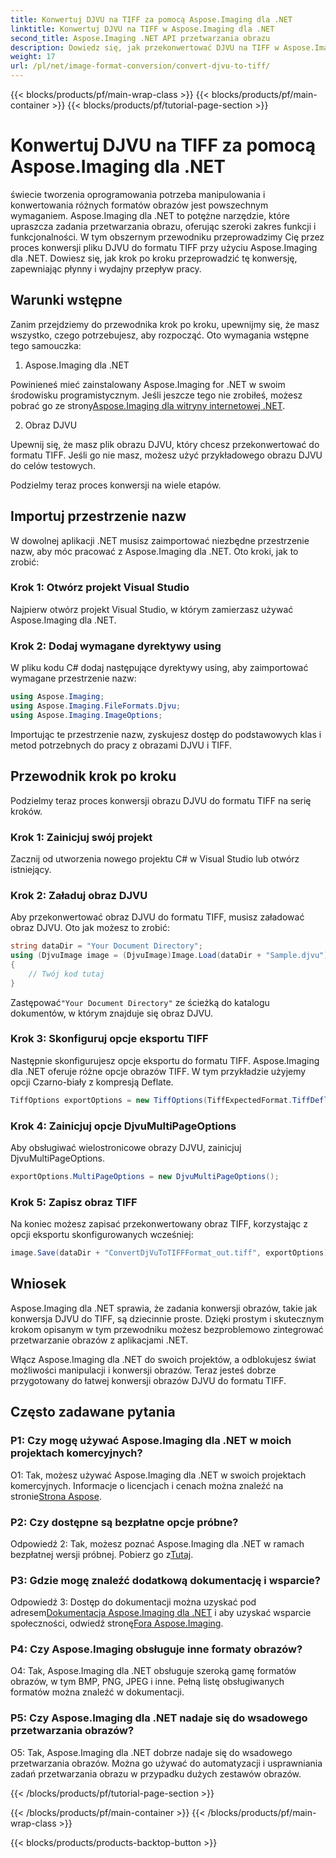 ```yaml
---
title: Konwertuj DJVU na TIFF za pomocą Aspose.Imaging dla .NET
linktitle: Konwertuj DJVU na TIFF w Aspose.Imaging dla .NET
second_title: Aspose.Imaging .NET API przetwarzania obrazu
description: Dowiedz się, jak przekonwertować DJVU na TIFF w Aspose.Imaging dla .NET, wszechstronnym narzędziu do manipulacji obrazami. Ułatw sobie zadania związane z konwersją obrazów.
weight: 17
url: /pl/net/image-format-conversion/convert-djvu-to-tiff/
---
```


{{< blocks/products/pf/main-wrap-class >}}
{{< blocks/products/pf/main-container >}}
{{< blocks/products/pf/tutorial-page-section >}}

# Konwertuj DJVU na TIFF za pomocą Aspose.Imaging dla .NET

świecie tworzenia oprogramowania potrzeba manipulowania i konwertowania różnych formatów obrazów jest powszechnym wymaganiem. Aspose.Imaging dla .NET to potężne narzędzie, które upraszcza zadania przetwarzania obrazu, oferując szeroki zakres funkcji i funkcjonalności. W tym obszernym przewodniku przeprowadzimy Cię przez proces konwersji pliku DJVU do formatu TIFF przy użyciu Aspose.Imaging dla .NET. Dowiesz się, jak krok po kroku przeprowadzić tę konwersję, zapewniając płynny i wydajny przepływ pracy.

## Warunki wstępne

Zanim przejdziemy do przewodnika krok po kroku, upewnijmy się, że masz wszystko, czego potrzebujesz, aby rozpocząć. Oto wymagania wstępne tego samouczka:

1. Aspose.Imaging dla .NET

 Powinieneś mieć zainstalowany Aspose.Imaging for .NET w swoim środowisku programistycznym. Jeśli jeszcze tego nie zrobiłeś, możesz pobrać go ze strony[Aspose.Imaging dla witryny internetowej .NET](https://releases.aspose.com/imaging/net/).

2. Obraz DJVU

Upewnij się, że masz plik obrazu DJVU, który chcesz przekonwertować do formatu TIFF. Jeśli go nie masz, możesz użyć przykładowego obrazu DJVU do celów testowych.

Podzielmy teraz proces konwersji na wiele etapów.

## Importuj przestrzenie nazw

W dowolnej aplikacji .NET musisz zaimportować niezbędne przestrzenie nazw, aby móc pracować z Aspose.Imaging dla .NET. Oto kroki, jak to zrobić:

### Krok 1: Otwórz projekt Visual Studio

Najpierw otwórz projekt Visual Studio, w którym zamierzasz używać Aspose.Imaging dla .NET.

### Krok 2: Dodaj wymagane dyrektywy using

W pliku kodu C# dodaj następujące dyrektywy using, aby zaimportować wymagane przestrzenie nazw:

```csharp
using Aspose.Imaging;
using Aspose.Imaging.FileFormats.Djvu;
using Aspose.Imaging.ImageOptions;
```

Importując te przestrzenie nazw, zyskujesz dostęp do podstawowych klas i metod potrzebnych do pracy z obrazami DJVU i TIFF.

## Przewodnik krok po kroku

Podzielmy teraz proces konwersji obrazu DJVU do formatu TIFF na serię kroków.

### Krok 1: Zainicjuj swój projekt

Zacznij od utworzenia nowego projektu C# w Visual Studio lub otwórz istniejący.

### Krok 2: Załaduj obraz DJVU

Aby przekonwertować obraz DJVU do formatu TIFF, musisz załadować obraz DJVU. Oto jak możesz to zrobić:

```csharp
string dataDir = "Your Document Directory";
using (DjvuImage image = (DjvuImage)Image.Load(dataDir + "Sample.djvu"))
{
    // Twój kod tutaj
}
```

 Zastępować`"Your Document Directory"` ze ścieżką do katalogu dokumentów, w którym znajduje się obraz DJVU.

### Krok 3: Skonfiguruj opcje eksportu TIFF

Następnie skonfigurujesz opcje eksportu do formatu TIFF. Aspose.Imaging dla .NET oferuje różne opcje obrazów TIFF. W tym przykładzie użyjemy opcji Czarno-biały z kompresją Deflate.

```csharp
TiffOptions exportOptions = new TiffOptions(TiffExpectedFormat.TiffDeflateBw);
```

### Krok 4: Zainicjuj opcje DjvuMultiPageOptions

Aby obsługiwać wielostronicowe obrazy DJVU, zainicjuj DjvuMultiPageOptions.

```csharp
exportOptions.MultiPageOptions = new DjvuMultiPageOptions();
```

### Krok 5: Zapisz obraz TIFF

Na koniec możesz zapisać przekonwertowany obraz TIFF, korzystając z opcji eksportu skonfigurowanych wcześniej:

```csharp
image.Save(dataDir + "ConvertDjVuToTIFFFormat_out.tiff", exportOptions);
```

## Wniosek

Aspose.Imaging dla .NET sprawia, że zadania konwersji obrazów, takie jak konwersja DJVU do TIFF, są dziecinnie proste. Dzięki prostym i skutecznym krokom opisanym w tym przewodniku możesz bezproblemowo zintegrować przetwarzanie obrazów z aplikacjami .NET.

Włącz Aspose.Imaging dla .NET do swoich projektów, a odblokujesz świat możliwości manipulacji i konwersji obrazów. Teraz jesteś dobrze przygotowany do łatwej konwersji obrazów DJVU do formatu TIFF.

## Często zadawane pytania

### P1: Czy mogę używać Aspose.Imaging dla .NET w moich projektach komercyjnych?

O1: Tak, możesz używać Aspose.Imaging dla .NET w swoich projektach komercyjnych. Informacje o licencjach i cenach można znaleźć na stronie[Strona Aspose](https://purchase.aspose.com/buy).

### P2: Czy dostępne są bezpłatne opcje próbne?

 Odpowiedź 2: Tak, możesz poznać Aspose.Imaging dla .NET w ramach bezpłatnej wersji próbnej. Pobierz go z[Tutaj](https://releases.aspose.com/).

### P3: Gdzie mogę znaleźć dodatkową dokumentację i wsparcie?

 Odpowiedź 3: Dostęp do dokumentacji można uzyskać pod adresem[Dokumentacja Aspose.Imaging dla .NET](https://reference.aspose.com/imaging/net/) i aby uzyskać wsparcie społeczności, odwiedź stronę[Fora Aspose.Imaging](https://forum.aspose.com/).

### P4: Czy Aspose.Imaging obsługuje inne formaty obrazów?

O4: Tak, Aspose.Imaging dla .NET obsługuje szeroką gamę formatów obrazów, w tym BMP, PNG, JPEG i inne. Pełną listę obsługiwanych formatów można znaleźć w dokumentacji.

### P5: Czy Aspose.Imaging dla .NET nadaje się do wsadowego przetwarzania obrazów?

O5: Tak, Aspose.Imaging dla .NET dobrze nadaje się do wsadowego przetwarzania obrazów. Można go używać do automatyzacji i usprawniania zadań przetwarzania obrazu w przypadku dużych zestawów obrazów.

{{< /blocks/products/pf/tutorial-page-section >}}

{{< /blocks/products/pf/main-container >}}
{{< /blocks/products/pf/main-wrap-class >}}

{{< blocks/products/products-backtop-button >}}
